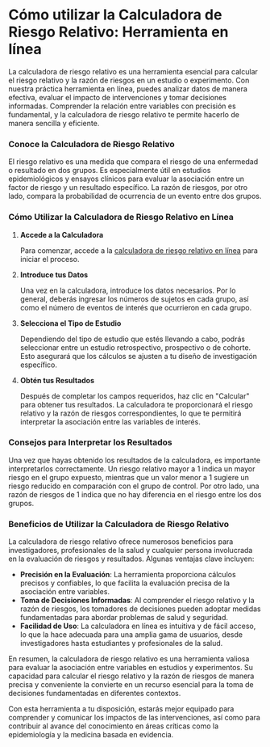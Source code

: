 Cómo utilizar la Calculadora de Riesgo Relativo: Herramienta en línea
=====================================================================

La calculadora de riesgo relativo es una herramienta esencial para calcular el riesgo relativo y la razón de riesgos en un estudio o experimento. Con nuestra práctica herramienta en línea, puedes analizar datos de manera efectiva, evaluar el impacto de intervenciones y tomar decisiones informadas. Comprender la relación entre variables con precisión es fundamental, y la calculadora de riesgo relativo te permite hacerlo de manera sencilla y eficiente.

### Conoce la Calculadora de Riesgo Relativo

El riesgo relativo es una medida que compara el riesgo de una enfermedad o resultado en dos grupos. Es especialmente útil en estudios epidemiológicos y ensayos clínicos para evaluar la asociación entre un factor de riesgo y un resultado específico. La razón de riesgos, por otro lado, compara la probabilidad de ocurrencia de un evento entre dos grupos.

### Cómo Utilizar la Calculadora de Riesgo Relativo en Línea

1. **Accede a la Calculadora**
    
    Para comenzar, accede a la [calculadora de riesgo relativo en línea](https://www.onlinecalculatorsfree.com/es/math/relative-risk-calculator.html) para iniciar el proceso.
2. **Introduce tus Datos**
    
    Una vez en la calculadora, introduce los datos necesarios. Por lo general, deberás ingresar los números de sujetos en cada grupo, así como el número de eventos de interés que ocurrieron en cada grupo.
3. **Selecciona el Tipo de Estudio**
    
    Dependiendo del tipo de estudio que estés llevando a cabo, podrás seleccionar entre un estudio retrospectivo, prospectivo o de cohorte. Esto asegurará que los cálculos se ajusten a tu diseño de investigación específico.
4. **Obtén tus Resultados**
    
    Después de completar los campos requeridos, haz clic en "Calcular" para obtener tus resultados. La calculadora te proporcionará el riesgo relativo y la razón de riesgos correspondientes, lo que te permitirá interpretar la asociación entre las variables de interés.

### Consejos para Interpretar los Resultados

Una vez que hayas obtenido los resultados de la calculadora, es importante interpretarlos correctamente. Un riesgo relativo mayor a 1 indica un mayor riesgo en el grupo expuesto, mientras que un valor menor a 1 sugiere un riesgo reducido en comparación con el grupo de control. Por otro lado, una razón de riesgos de 1 indica que no hay diferencia en el riesgo entre los dos grupos.

### Beneficios de Utilizar la Calculadora de Riesgo Relativo

La calculadora de riesgo relativo ofrece numerosos beneficios para investigadores, profesionales de la salud y cualquier persona involucrada en la evaluación de riesgos y resultados. Algunas ventajas clave incluyen:

- **Precisión en la Evaluación**: La herramienta proporciona cálculos precisos y confiables, lo que facilita la evaluación precisa de la asociación entre variables.
- **Toma de Decisiones Informadas**: Al comprender el riesgo relativo y la razón de riesgos, los tomadores de decisiones pueden adoptar medidas fundamentadas para abordar problemas de salud y seguridad.
- **Facilidad de Uso**: La calculadora en línea es intuitiva y de fácil acceso, lo que la hace adecuada para una amplia gama de usuarios, desde investigadores hasta estudiantes y profesionales de la salud.

En resumen, la calculadora de riesgo relativo es una herramienta valiosa para evaluar la asociación entre variables en estudios y experimentos. Su capacidad para calcular el riesgo relativo y la razón de riesgos de manera precisa y conveniente la convierte en un recurso esencial para la toma de decisiones fundamentadas en diferentes contextos.

Con esta herramienta a tu disposición, estarás mejor equipado para comprender y comunicar los impactos de las intervenciones, así como para contribuir al avance del conocimiento en áreas críticas como la epidemiología y la medicina basada en evidencia.